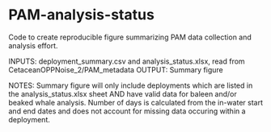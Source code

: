 # PAM-analysis-status

 Code to create reproducible figure summarizing PAM data collection and analysis effort.

 INPUTS: deployment_summary.csv and analysis_status.xlsx, read from CetaceanOPPNoise_2/PAM_metadata
 OUTPUT: Summary figure

NOTES: Summary figure will only include deployments which are listed in the analysis_status.xlsx sheet AND have valid data for baleen and/or beaked whale analysis. Number of days is calculated from the in-water start and end dates and does not account for missing data occuring within a deployment.
